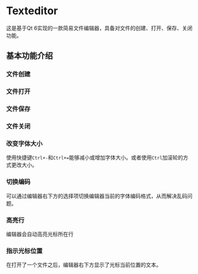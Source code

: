 # Texteditor
这是基于Qt 6实现的一款简易文件编辑器，具备对文件的创建、打开、保存、关闭功能。

## 基本功能介绍
### 文件创建
### 文件打开
### 文件保存
### 文件关闭
### 改变字体大小

使用快捷键`Ctrl+-`和`Ctrl+=`能够减小或增加字体大小。或者使用`Ctrl`加滚轮的方式更改大小。

### 切换编码

可以通过编辑器右下方的选择项切换编辑器当前的字体编码格式，从而解决乱码问题。

### 高亮行

编辑器会自动高亮光标所在行

### 指示光标位置

在打开了一个文件之后，编辑器右下方显示了光标当前位置的文本。
